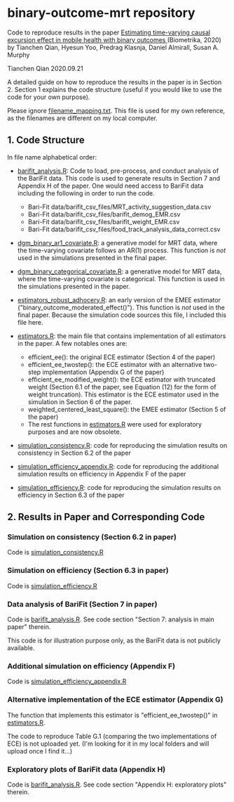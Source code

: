 # binary-outcome-mrt repository

Code to reproduce results in the paper [Estimating time-varying causal excursion effect in mobile health with binary outcomes
](https://academic.oup.com/biomet/advance-article/doi/10.1093/biomet/asaa070/5901535) (Biometrika, 2020) by Tianchen Qian, Hyesun Yoo, Predrag Klasnja, Daniel Almirall, Susan A. Murphy

Tianchen Qian
2020.09.21


A detailed guide on how to reproduce the results in the paper is in Section 2. Section 1 explains the code structure (useful if you would like to use the code for your own purpose).

Please ignore [filename_mapping.txt](filename_mapping.txt). This file is used for my own reference, as the filenames are different on my local computer.


## 1. Code Structure

In file name alphabetical order:

* [barifit_analysis.R](barifit_analysis.R): Code to load, pre-process, and conduct analysis of the BariFit data. This code is used to generate results in Section 7 and Appendix H of the paper. One would need access to BariFit data including the following in order to run the code.
    * Bari-Fit data/barifit_csv_files/MRT_activity_suggestion_data.csv
    * Bari-Fit data/barifit_csv_files/barifit_demog_EMR.csv
    * Bari-Fit data/barifit_csv_files/barifit_weight_EMR.csv
    * Bari-Fit data/barifit_csv_files/food_track_analysis_data_correct.csv
    
* [dgm_binary_ar1_covariate.R](dgm_binary_ar1_covariate.R): a generative model for MRT data, where the time-varying covariate follows an AR(1) process. This function is *not* used in the simulations presented in the final paper.

* [dgm_binary_categorical_covariate.R](dgm_binary_categorical_covariate.R): a generative model for MRT data, where the time-varying covariate is categorical. This function is used in the simulations presented in the paper.

* [estimators_robust_adhocery.R](estimators_robust_adhocery.R): an early version of the EMEE estimator ("binary_outcome_moderated_effect()"). This function is *not* used in the final paper. Because the simulation code sources this file, I included this file here.

* [estimators.R](estimators.R): the main file that contains implementation of all estimators in the paper. A few notables ones are:
    * efficient_ee(): the original ECE estimator (Section 4 of the paper)
    * efficient_ee_twostep(): the ECE estimator with an alternative two-step implementation (Appendix G of the paper)
    * efficient_ee_modified_weight(): the ECE estimator with truncated weight (Section 6.1 of the paper, see Equation (12) for the form of weight truncation). This estimator is the ECE estimator used in the simulation in Section 6 of the paper.
    * weighted_centered_least_square(): the EMEE estimator (Section 5 of the paper)
    * The rest functions in [estimators.R](estimators.R) were used for exploratory purposes and are now obsolete.

* [simulation_consistency.R](simulation_consistency.R): code for reproducing the simulation results on consistency in Section 6.2 of the paper

* [simulation_efficiency_appendix.R](simulation_efficiency_appendix.R): code for reproducing the additional simulation results on efficiency in Appendix F of the paper

* [simulation_efficiency.R](simulation_efficiency.R): code for reproducing the simulation results on efficiency in Section 6.3 of the paper


## 2. Results in Paper and Corresponding Code

### Simulation on consistency (Section 6.2 in paper) 

Code is [simulation_consistency.R](simulation_consistency.R)

### Simulation on efficiency (Section 6.3 in paper)

Code is [simulation_efficiency.R](simulation_efficiency.R)

### Data analysis of BariFit (Section 7 in paper)

Code is [barifit_analysis.R](barifit_analysis.R). See code section "Section 7: analysis in main paper" therein.

This code is for illustration purpose only, as the BariFit data is not publicly available.

### Additional simulation on efficiency (Appendix F)

Code is [simulation_efficiency_appendix.R](simulation_efficiency_appendix.R)

### Alternative implementation of the ECE estimator (Appendix G)

The function that implements this estimator is "efficient_ee_twostep()" in [estimators.R](estimators.R).

The code to reproduce Table G.1 (comparing the two implementations of ECE) is not uploaded yet. (I'm looking for it in my local folders and will upload once I find it...)

### Exploratory plots of BariFit data (Appendix H)

Code is [barifit_analysis.R](barifit_analysis.R). See code section "Appendix H: exploratory plots" therein.
